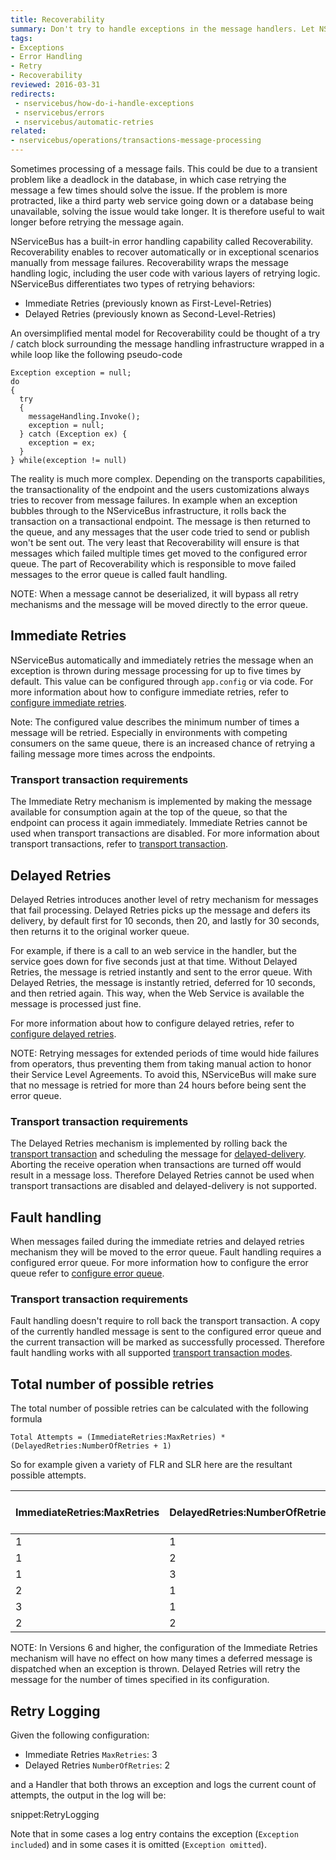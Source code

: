```yaml
---
title: Recoverability
summary: Don't try to handle exceptions in the message handlers. Let NServiceBus do it for you.
tags:
- Exceptions
- Error Handling
- Retry
- Recoverability
reviewed: 2016-03-31
redirects:
 - nservicebus/how-do-i-handle-exceptions
 - nservicebus/errors
 - nservicebus/automatic-retries
related:
- nservicebus/operations/transactions-message-processing
---
```

Sometimes processing of a message fails. This could be due to a transient problem like a deadlock in the database, in which case retrying the message a few times should solve the issue. If the problem is more protracted, like a third party web service going down or a database being unavailable, solving the issue would take longer. It is therefore useful to wait longer before retrying the message again.

NServiceBus has a built-in error handling capability called Recoverability. Recoverability enables to recover automatically or in exceptional scenarios manually from message failures. Recoverability wraps the message handling logic, including the user code with various layers of retrying logic. NServiceBus differentiates two types of retrying behaviors:

* Immediate Retries (previously known as First-Level-Retries)
* Delayed Retries (previously known as Second-Level-Retries)

An oversimplified mental model for Recoverability could be thought of a try / catch block surrounding the message handling infrastructure wrapped in a while loop like the following pseudo-code

```
Exception exception = null;
do
{
  try
  {
    messageHandling.Invoke();
    exception = null;
  } catch (Exception ex) {
    exception = ex;
  }
} while(exception != null)
```

The reality is much more complex. Depending on the transports capabilities, the transactionality of the endpoint and the users customizations always tries to recover from message failures. In example when an exception bubbles through to the NServiceBus infrastructure, it rolls back the transaction on a transactional endpoint. The message is then returned to the queue, and any messages that the user code tried to send or publish won't be sent out. The very least that Recoverability will ensure is that messages which failed multiple times get moved to the configured error queue. The part of Recoverability which is responsible to move failed messages to the error queue is called fault handling.

NOTE: When a message cannot be deserialized, it will bypass all retry mechanisms and the message will be moved directly to the error queue.

## Immediate Retries

NServiceBus automatically and immediately retries the message when an exception is thrown during message processing for up to five times by default. This value can be configured through `app.config` or via code. For more information about how to configure immediate retries, refer to [configure immediate retries](/nservicebus/recoverability/configure-immediate-retries.md).

Note: The configured value describes the minimum number of times a message will be retried. Especially in environments with competing consumers on the same queue, there is an increased chance of retrying a failing message more times across the endpoints.

### Transport transaction requirements

The Immediate Retry mechanism is implemented by making the message available for consumption again at the top of the queue, so that the endpoint can process it again immediately. Immediate Retries cannot be used when transport transactions are disabled. For more information about transport transactions, refer to [transport transaction](/nservicebus/transports/transactions.md).

## Delayed Retries

Delayed Retries introduces another level of retry mechanism for messages that fail processing. Delayed Retries picks up the message and defers its delivery, by default first for 10 seconds, then 20, and lastly for 30 seconds, then returns it to the original worker queue.

For example, if there is a call to an web service in the handler, but the service goes down for five seconds just at that time. Without Delayed Retries, the message is retried instantly and sent to the error queue. With Delayed Retries, the message is instantly retried, deferred for 10 seconds, and then retried again. This way, when the Web Service is available the message is processed just fine.

For more information about how to configure delayed retries, refer to [configure delayed retries](/nservicebus/recoverability/configure-delayed-retries.md).

NOTE: Retrying messages for extended periods of time would hide failures from operators, thus preventing them from taking manual action to honor their Service Level Agreements. To avoid this, NServiceBus will make sure that no message is retried for more than 24 hours before being sent the error queue.

### Transport transaction requirements

The Delayed Retries mechanism is implemented by rolling back the [transport transaction](/nservicebus/transports/transactions.md) and scheduling the message for [delayed-delivery](/nservicebus/messaging/delayed-delivery.md). Aborting the receive operation when transactions are turned off would result in a message loss. Therefore Delayed Retries cannot be used when transport transactions are disabled and delayed-delivery is not supported.

## Fault handling

When messages failed during the immediate retries and delayed retries mechanism they will be moved to the error queue. Fault handling requires a configured error queue. For more information how to configure the error queue refer to [configure error queue](/nservicebus/recoverability/configure-error-queue.md).

### Transport transaction requirements

Fault handling doesn't require to roll back the transport transaction. A copy of the currently handled message is sent to the configured error queue and the current transaction will be marked as successfully processed. Therefore fault handling works with all supported [transport transaction modes](/nservicebus/transports/transactions.md).

## Total number of possible retries

The total number of possible retries can be calculated with the following formula

    Total Attempts = (ImmediateRetries:MaxRetries) * (DelayedRetries:NumberOfRetries + 1)

So for example given a variety of FLR and SLR here are the resultant possible attempts.

| ImmediateRetries:MaxRetries | DelayedRetries:NumberOfRetries | Total possible attempts |
|-----------------------------|--------------------------------|-------------------------|
| 1                           | 1                              | 2                       |
| 1                           | 2                              | 3                       |
| 1                           | 3                              | 4                       |
| 2                           | 1                              | 4                       |
| 3                           | 1                              | 6                       |
| 2                           | 2                              | 6                       |

NOTE: In Versions 6 and higher, the configuration of the Immediate Retries mechanism will have no effect on how many times a deferred message is dispatched when an exception is thrown. Delayed Retries will retry the message for the number of times specified in its configuration.

## Retry Logging

Given the following configuration:

 * Immediate Retries `MaxRetries`: 3
 * Delayed Retries `NumberOfRetries`: 2

and a Handler that both throws an exception and logs the current count of attempts, the output in the log will be:

snippet:RetryLogging

Note that in some cases a log entry contains the exception (`Exception included`) and in some cases it is omitted (`Exception omitted`).
